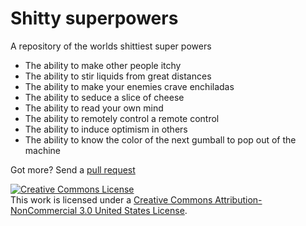 # Shitty superpowers

A repository of the worlds shittiest super powers

 *  The ability to make other people itchy
 *  The ability to stir liquids from great distances
 *  The ability to make your enemies crave enchiladas
 *  The ability to seduce a slice of cheese
 *  The ability to read your own mind
 *  The ability to remotely control a remote control
 *  The ability to induce optimism in others
 *  The ability to know the color of the next gumball to pop out of the machine

Got more? Send a [pull request](https://github.com/achew22/shitty-superpowers/edit/master/README.md)

<a rel="license" href="http://creativecommons.org/licenses/by-nc/3.0/us/"><img alt="Creative Commons License" style="border-width:0" src="https://i.creativecommons.org/l/by-nc/3.0/us/88x31.png" /></a><br />This work is licensed under a <a rel="license" href="http://creativecommons.org/licenses/by-nc/3.0/us/">Creative Commons Attribution-NonCommercial 3.0 United States License</a>.
